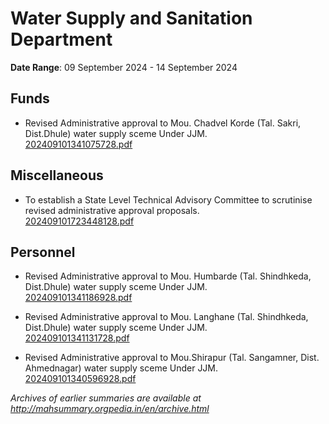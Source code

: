 # Water Supply and Sanitation Department

**Date Range**: 09 September 2024 - 14 September 2024


## Funds
- Revised Administrative approval to Mou. Chadvel Korde (Tal. Sakri, Dist.Dhule) water supply sceme Under JJM.\
  [202409101341075728.pdf](https://gr.maharashtra.gov.in/Site/Upload/Government%20Resolutions/English/202409101341075728.pdf)

## Miscellaneous
- To establish a  State Level Technical Advisory Committee to scrutinise revised administrative approval proposals.\
  [202409101723448128.pdf](https://gr.maharashtra.gov.in/Site/Upload/Government%20Resolutions/English/202409101723448128.pdf)

## Personnel
- Revised Administrative approval to Mou. Humbarde (Tal. Shindhkeda, Dist.Dhule) water supply sceme Under JJM.\
  [202409101341186928.pdf](https://gr.maharashtra.gov.in/Site/Upload/Government%20Resolutions/English/202409101341186928.pdf)

- Revised Administrative approval to Mou. Langhane (Tal. Shindhkeda, Dist.Dhule) water supply sceme Under JJM.\
  [202409101341131728.pdf](https://gr.maharashtra.gov.in/Site/Upload/Government%20Resolutions/English/202409101341131728.pdf)

- Revised Administrative approval to Mou.Shirapur (Tal. Sangamner, Dist. Ahmednagar) water supply sceme Under JJM.\
  [202409101340596928.pdf](https://gr.maharashtra.gov.in/Site/Upload/Government%20Resolutions/English/202409101340596928.pdf)


*Archives of earlier summaries are available at http://mahsummary.orgpedia.in/en/archive.html*
